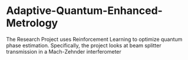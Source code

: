 # Adaptive-Quantum-Enhanced-Metrology
The Research Project uses Reinforcement Learning to optimize quantum phase estimation. Specifically, the project looks at beam splitter transmission in a Mach-Zehnder interferometer
